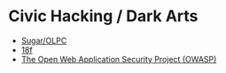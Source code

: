 # Civic Hacking / Dark Arts

* [Sugar/OLPC](SugarOLPC.md)
* [18f](18f.md)
* [The Open Web Application Security Project (OWASP)](OWASP.md)
